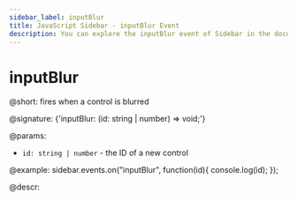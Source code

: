 ```yaml
---
sidebar_label: inputBlur
title: JavaScript Sidebar - inputBlur Event 
description: You can explore the inputBlur event of Sidebar in the documentation of the DHTMLX JavaScript UI library. Browse developer guides and API reference, try out code examples and live demos, and download a free 30-day evaluation version of DHTMLX Suite.
---
```


# inputBlur

@short: fires when a control is blurred

@signature: {'inputBlur: (id: string | number) => void;'}

@params:
- `id: string | number` - the ID of a new control

@example:
sidebar.events.on("inputBlur", function(id){
    console.log(id);
});

@descr:

[comment]: # (@related: sidebar/events.md)
